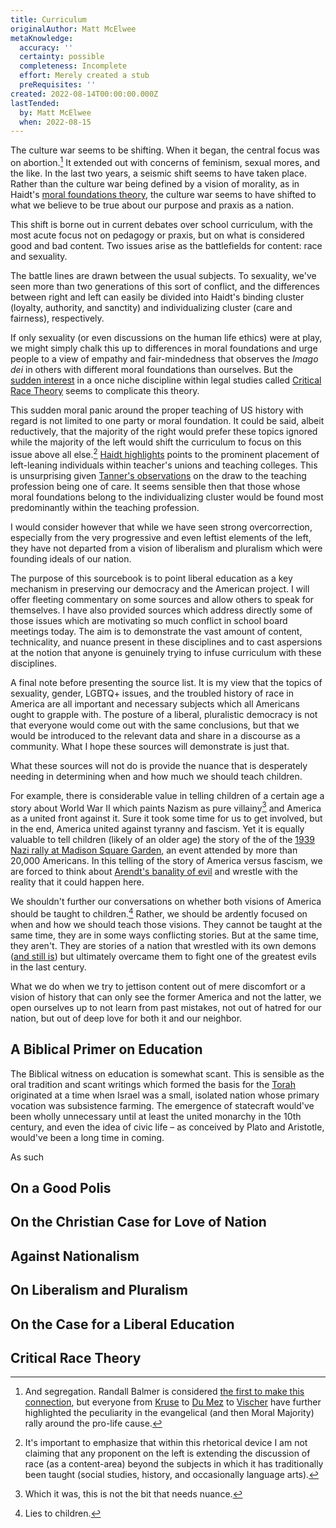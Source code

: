 ```yaml
---
title: Curriculum
originalAuthor: Matt McElwee
metaKnowledge:
  accuracy: ''
  certainty: possible
  completeness: Incomplete
  effort: Merely created a stub
  preRequisites: ''
created: 2022-08-14T00:00:00.000Z
lastTended:
  by: Matt McElwee
  when: 2022-08-15
---
```


The culture war seems to be shifting. When it began, the central focus was on abortion.[^1] It extended out with concerns of feminism, sexual mores, and the like. In the last two years, a seismic shift seems to have taken place. Rather than the culture war being defined by a vision of morality, as in Haidt's [moral foundations theory](https://www.amazon.com/Righteous-Mind-Divided-Politics-Religion/dp/0307455777), the culture war seems to have shifted to what we believe to be true about our purpose and praxis as a nation.

This shift is borne out in current debates over school curriculum, with the most acute focus not on pedagogy or praxis, but on what is considered good and bad content. Two issues arise as the battlefields for content: race and sexuality.

The battle lines are drawn between the usual subjects. To sexuality, we've seen more than two generations of this sort of conflict, and the differences between right and left can easily be divided into Haidt's binding cluster (loyalty, authority, and sanctity) and individualizing cluster (care and fairness), respectively.

If only sexuality (or even discussions on the human life ethics) were at play, we might simply chalk this up to differences in moral foundations and urge people to a view of empathy and fair-mindedness that observes the _Imago dei_ in others with different moral foundations than ourselves. But the [sudden interest](https://www.theatlantic.com/politics/archive/2021/05/gops-critical-race-theory-fixation-explained/618828/) in a once niche discipline within legal studies called [Critical Race Theory](!W) seems to complicate this theory.

This sudden moral panic around the proper teaching of US history with regard is not limited to one party or moral foundation. It could be said, albeit reductively, that the majority of the right would prefer these topics ignored while the majority of the left would shift the curriculum to focus on this issue above all else.[^left-crt] [Haidt highlights](https://www.theatlantic.com/magazine/archive/2022/05/social-media-democracy-trust-babel/629369/) points to the prominent placement of left-leaning individuals within teacher's unions and teaching colleges. This is unsurprising given [Tanner's observations](https://www.amazon.com/You-Just-Dont-Understand-Conversation/dp/0060959622) on the draw to the teaching profession being one of care. It seems sensible then that those whose moral foundations belong to the individualizing cluster would be found most predominantly within the teaching profession.

I would consider however that while we have seen strong overcorrection, especially from the very progressive and even leftist elements of the left, they have not departed from a vision of liberalism and pluralism which were founding ideals of our nation.

The purpose of this sourcebook is to point liberal education as a key mechanism in preserving our democracy and the American project. I will offer fleeting commentary on some sources and allow others to speak for themselves. I have also provided sources which address directly some of those issues which are motivating so much conflict in school board meetings today. The aim is to demonstrate the vast amount of content, technicality, and nuance present in these disciplines and to cast aspersions at the notion that anyone is genuinely trying to infuse curriculum with these disciplines.

A final note before presenting the source list. It is my view that the topics of sexuality, gender, LGBTQ+ issues, and the troubled history of race in America are all important and necessary subjects which all Americans ought to grapple with. The posture of a liberal, pluralistic democracy is not that everyone would come out with the same conclusions, but that we would be introduced to the relevant data and share in a discourse as a community. What I hope these sources will demonstrate is just that.

What these sources will not do is provide the nuance that is desperately needing in determining when and how much we should teach children.

For example, there is considerable value in telling children of a certain age a story about World War II which paints Nazism as pure villainy[^2] and America as a united front against it. Sure it took some time for us to get involved, but in the end, America united against tyranny and fascism. Yet it is equally valuable to tell children (likely of an older age) the story of the of the [1939 Nazi rally at Madison Square Garden](!W), an event attended by more than 20,000 Americans. In this telling of the story of America versus fascism, we are forced to think about [Arendt's banality of evil](https://www.amazon.com/Origins-Totalitarianism-Hannah-Arendt/dp/0156701537) and wrestle with the reality that it could happen here.

We shouldn't further our conversations on whether both visions of America should be taught to children.[^3] Rather, we should be ardently focused on when and how we should teach those visions. They cannot be taught at the same time, they are in some ways conflicting stories. But at the same time, they aren't. They are stories of a nation that wrestled with its own demons ([and still is](https://en.wikipedia.org/wiki/Unite_the_Right_rally)) but ultimately overcame them to fight one of the greatest evils in the last century.

What we do when we try to jettison content out of mere discomfort or a vision of history that can only see the former America and not the latter, we open ourselves up to not learn from past mistakes, not out of hatred for our nation, but out of deep love for both it and our neighbor.

## A Biblical Primer on Education

The Biblical witness on education is somewhat scant. This is sensible as the oral tradition and scant writings which formed the basis for the [Torah](!W) originated at a time when Israel was a small, isolated nation whose primary vocation was subsistence farming. The emergence of statecraft would've been wholly unnecessary until at least the united monarchy in the 10th century, and even the idea of civic life – as conceived by Plato and Aristotle, would've been a long time in coming.

As such

## On a Good Polis

## On the Christian Case for Love of Nation

## Against Nationalism

## On Liberalism and Pluralism

## On the Case for a Liberal Education

## Critical Race Theory

[^1]: And segregation. Randall Balmer is considered [the first to make this connection](https://www.amazon.com/Thy-Kingdom-Come-Religious-Threatens/dp/0465005209), but everyone from [Kruse](https://www.amazon.com/One-Nation-Under-God-Corporate/dp/1501238213) to [Du Mez](https://www.npr.org/2022/05/08/1097514184/how-abortion-became-a-mobilizing-issue-among-the-religious-right) to [Vischer](https://www.youtube.com/watch?v=RvWD7ykNjCc) have further highlighted the peculiarity in the evangelical (and then Moral Majority) rally around the pro-life cause.
[^left-crt]: It's important to emphasize that within this rhetorical device I am not claiming that any proponent on the left is extending the discussion of race (as a content-area) beyond the subjects in which it has traditionally been taught (social studies, history, and occasionally language arts).
[^2]: Which it was, this is not the bit that needs nuance.
[^3]: Lies to children.
